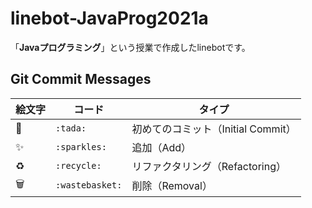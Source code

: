 # linebot-JavaProg2021a

「**Javaプログラミング**」という授業で作成したlinebotです。

## Git Commit Messages

| 絵文字           | コード             | タイプ                             |
| ---------------- | ------------------ | ---------------------------------- |
| :tada:           | `:tada:`           | 初めてのコミット（Initial Commit） |
| :sparkles:       | `:sparkles:`       | 追加（Add）                        |
| :recycle:        | `:recycle:`        | リファクタリング（Refactoring）    |
| :wastebasket:    | `:wastebasket:`    | 削除（Removal）                    |
